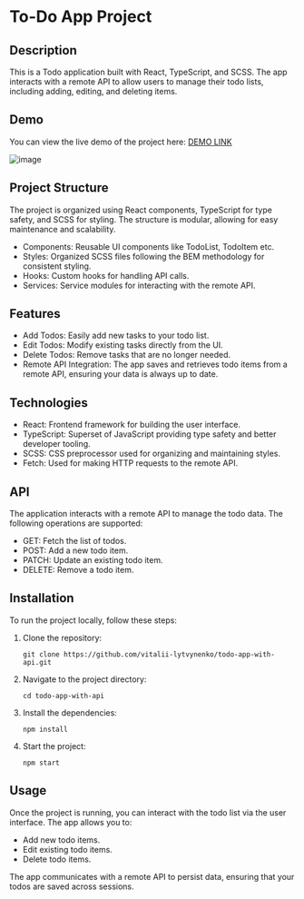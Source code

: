 # To-Do App Project

## Description
This is a Todo application built with React, TypeScript, and SCSS. The app interacts with a remote API to allow users to manage their todo lists, including adding, editing, and deleting items.

## Demo
You can view the live demo of the project here: [DEMO LINK](https://vitalii-lytvynenko.github.io/todo-app-with-api/)

![image](https://github.com/user-attachments/assets/644f6d7c-a0ab-4864-9038-9e3c70e7deb3)

## Project Structure
The project is organized using React components, TypeScript for type safety, and SCSS for styling. The structure is modular, allowing for easy maintenance and scalability.

- Components: Reusable UI components like TodoList, TodoItem etc.
- Styles: Organized SCSS files following the BEM methodology for consistent styling.
- Hooks: Custom hooks for handling API calls.
- Services: Service modules for interacting with the remote API.
## Features
- Add Todos: Easily add new tasks to your todo list.
- Edit Todos: Modify existing tasks directly from the UI.
- Delete Todos: Remove tasks that are no longer needed.
- Remote API Integration: The app saves and retrieves todo items from a remote API, ensuring your data is always up to date.
## Technologies
- React: Frontend framework for building the user interface.
- TypeScript: Superset of JavaScript providing type safety and better developer tooling.
- SCSS: CSS preprocessor used for organizing and maintaining styles.
- Fetch: Used for making HTTP requests to the remote API.
## API
The application interacts with a remote API to manage the todo data. The following operations are supported:

- GET: Fetch the list of todos.
- POST: Add a new todo item.
- PATCH: Update an existing todo item.
- DELETE: Remove a todo item.

## Installation
To run the project locally, follow these steps:

1. Clone the repository:
   ```
   git clone https://github.com/vitalii-lytvynenko/todo-app-with-api.git
   ```
2. Navigate to the project directory:
   ```
   cd todo-app-with-api
   ```
3. Install the dependencies:
   ```
   npm install
   ```
4. Start the project:
   ```
   npm start
   ```

## Usage
Once the project is running, you can interact with the todo list via the user interface. The app allows you to:

- Add new todo items.
- Edit existing todo items.
- Delete todo items.

The app communicates with a remote API to persist data, ensuring that your todos are saved across sessions.


